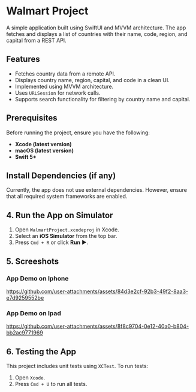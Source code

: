 # Walmart Project

A simple application built using SwiftUI and MVVM architecture. The app fetches and displays a list of countries with their name, code, region, and capital from a REST API.

## Features

- Fetches country data from a remote API.
- Displays country name, region, capital, and code in a clean UI.
- Implemented using MVVM architecture.
- Uses `URLSession` for network calls.
- Supports search functionality for filtering by country name and capital.

## Prerequisites

Before running the project, ensure you have the following:

- **Xcode (latest version)**
- **macOS (latest version)**
- **Swift 5+**

## Install Dependencies (if any)

Currently, the app does not use external dependencies. However, ensure that all required system frameworks are enabled.

## 4. Run the App on Simulator

1. Open `WalmartProject.xcodeproj` in Xcode.
2. Select an **iOS Simulator** from the top bar.
3. Press `Cmd + R` or click **Run** ▶️.

## 5. Screeshots

### App Demo on Iphone

https://github.com/user-attachments/assets/84d3e2cf-92b3-49f2-8aa3-e7d9259552be

### App Demo on Ipad

https://github.com/user-attachments/assets/8f8c9704-0e12-40a0-b804-bb2ac9771969

## 6. Testing the App

This project includes unit tests using `XCTest`. To run tests:
1. Open `Xcode`.
2. Press `Cmd + U` to run all tests.
